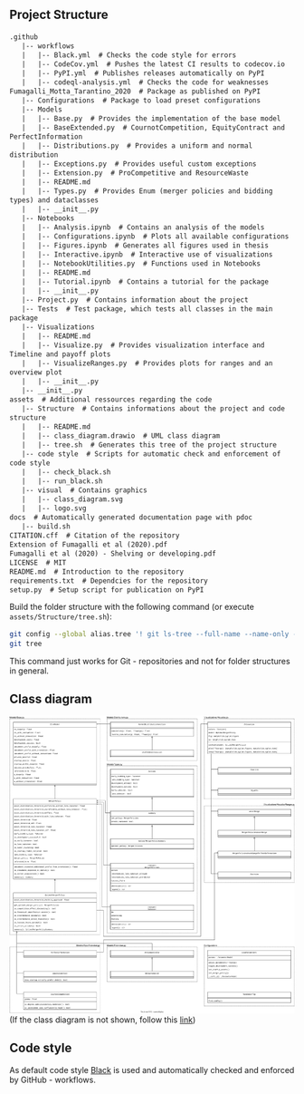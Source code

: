 ## Project Structure

```
.github
   |-- workflows
   |   |-- Black.yml  # Checks the code style for errors
   |   |-- CodeCov.yml  # Pushes the latest CI results to codecov.io
   |   |-- PyPI.yml  # Publishes releases automatically on PyPI
   |   |-- codeql-analysis.yml  # Checks the code for weaknesses
Fumagalli_Motta_Tarantino_2020  # Package as published on PyPI
   |-- Configurations  # Package to load preset configurations
   |-- Models
   |   |-- Base.py  # Provides the implementation of the base model
   |   |-- BaseExtended.py  # CournotCompetition, EquityContract and PerfectInformation
   |   |-- Distributions.py  # Provides a uniform and normal distribution
   |   |-- Exceptions.py  # Provides useful custom exceptions
   |   |-- Extension.py  # ProCompetitive and ResourceWaste
   |   |-- README.md
   |   |-- Types.py  # Provides Enum (merger policies and bidding types) and dataclasses
   |   |-- __init__.py
   |-- Notebooks
   |   |-- Analysis.ipynb  # Contains an analysis of the models
   |   |-- Configurations.ipynb  # Plots all available configurations
   |   |-- Figures.ipynb  # Generates all figures used in thesis
   |   |-- Interactive.ipynb  # Interactive use of visualizations
   |   |-- NotebookUtilities.py  # Functions used in Notebooks
   |   |-- README.md
   |   |-- Tutorial.ipynb  # Contains a tutorial for the package
   |   |-- __init__.py
   |-- Project.py  # Contains information about the project
   |-- Tests  # Test package, which tests all classes in the main package
   |-- Visualizations
   |   |-- README.md
   |   |-- Visualize.py  # Provides visualization interface and Timeline and payoff plots
   |   |-- VisualizeRanges.py  # Provides plots for ranges and an overview plot
   |   |-- __init__.py
   |-- __init__.py
assets  # Additional ressources regarding the code
   |-- Structure  # Contains informations about the project and code structure
   |   |-- README.md
   |   |-- class_diagram.drawio  # UML class diagram
   |   |-- tree.sh  # Generates this tree of the project structure
   |-- code style  # Scripts for automatic check and enforcement of code style
   |   |-- check_black.sh
   |   |-- run_black.sh
   |-- visual  # Contains graphics
   |   |-- class_diagram.svg
   |   |-- logo.svg
docs  # Automatically generated documentation page with pdoc
   |-- build.sh
CITATION.cff  # Citation of the repository
Extension of Fumagalli et al (2020).pdf
Fumagalli et al (2020) - Shelving or developing.pdf
LICENSE  # MIT
README.md  # Introduction to the repository
requirements.txt  # Dependcies for the repository
setup.py  # Setup script for publication on PyPI
```

Build the folder structure with the following command (or execute `assets/Structure/tree.sh`):

```bash
git config --global alias.tree '! git ls-tree --full-name --name-only -t -r HEAD | sed -e "s/[^-][^\/]*\//   |/g" -e "s/|\([^ ]\)/|-- \1/"'
git tree
```

This command just works for Git - repositories and not for folder structures in general.

## Class diagram

![Class diagram](../visual/class_diagram.svg) (If the class diagram is not shown, follow this [link](https://github.com/manuelbieri/Fumagalli_2020/blob/master/assets/visual/class_diagram.svg))


## Code style

As default code style [Black](https://black.readthedocs.io/en/stable/the_black_code_style/current_style.html) is used and
automatically checked and enforced by GitHub - workflows.
